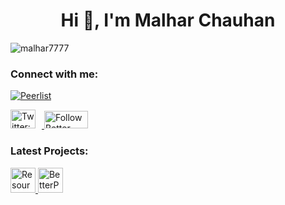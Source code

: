 <h1 align="center">Hi 👋, I'm Malhar Chauhan</h1>

<p align="left"> <img src="https://komarev.com/ghpvc/?username=malhar7777&label=Profile%20views&color=0e75b6&style=flat" alt="malhar7777" /> </p>

### Connect with me:

[![Peerlist](https://github-readme-badge.peerlist.io/api/mrpurrfect?style=plastic)](https://peerlist.io/mrpurrfect)

<p align="left">
  <a href="https://twitter.com/malhar_7" target="_blank" rel="noopener noreferrer">
    <img
      src="https://raw.githubusercontent.com/rahuldkjain/github-profile-readme-generator/master/src/images/icons/Social/twitter.svg"
      alt="Twitter: malhar_7"
      width="40"
      height="30"
      style="margin-right: 10px;"
    />
  </a>
    <a href="https://www.producthunt.com/products/better-prompt?utm_source=badge-follow&utm_medium=badge&utm_source=badge-better-prompt" target="_blank" rel="noopener noreferrer">
    <img
      src="https://api.producthunt.com/widgets/embed-image/v1/follow.svg?product_id=1065968&theme=dark&size=small"
      alt="Follow Better Prompt on Product Hunt"
      width="70"
      height="28"
    />
  </a>
  </p>

### Latest Projects:
<p align="left">


  <a href="https://www.resourcegallery.xyz">
  <img src="https://ik.imagekit.io/zh57cbpyz/ProjectImages/logo-main.png?updatedAt=1747568918081"
      alt="ResourceGallery"
    width="40"
    height="40"
</a>
<a href="https://betterprompt-gen.vercel.app/">
  <img src="https://ik.imagekit.io/zh57cbpyz/ProjectImages/ChatGPT%20Image%20May%2016,%202025,%2010_52_32%20PM.png?updatedAt=1747417372289"
      alt="BetterPrompt"
    width="40"
    height="40"
</a>
    
</p>
